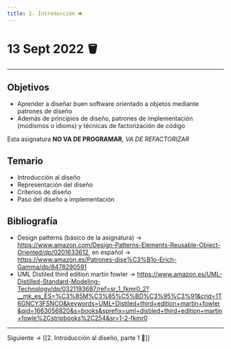 ```yaml
---
title: 1. Introducción 🛎
---
```

# 13 Sept 2022 🪣
---
## Objetivos
- Aprender a diseñar buen software orientado a objetos mediante patrones de diseño
- Además de principios de diseño, patrones de implementación (modismos o idioms) y técnicas de factorización de código

Esta asignatura **NO VA DE PROGRAMAR**, *VA DE REFACTORIZAR*

## Temario
- Introducción al diseño
- Representación del diseño
- Criterios de diseño
- Paso del diseño a implementación

## Bibliografía
- Design patterns (básico de la asignatura) -> https://www.amazon.com/Design-Patterns-Elements-Reusable-Object-Oriented/dp/0201633612, en español -> https://www.amazon.es/Patrones-dise%C3%B1o-Erich-Gamma/dp/8478290591
- UML Distiled third edition martin fowler -> https://www.amazon.es/UML-Distilled-Standard-Modeling-Technology/dp/0321193687/ref=sr_1_fkmr0_2?__mk_es_ES=%C3%85M%C3%85%C5%BD%C3%95%C3%91&crid=1T6GNCY3FSNCO&keywords=UML+Distiled+third+edition+martin+fowler&qid=1663056820&s=books&sprefix=uml+distiled+third+edition+martin+fowle%2Cstripbooks%2C254&sr=1-2-fkmr0

---
Siguiente -> [[2. Introducción al diseño, parte 1 🚖]]